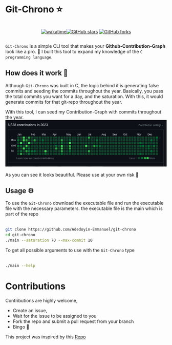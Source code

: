 # Git-Chrono ⭐

<div style="display: flex; justify-content: center;">

[![wakatime](https://wakatime.com/badge/user/1cf7c976-595a-4fc7-a7c4-324b43a74aca/project/e5bbf196-a4af-4eed-a5fe-83b6e3eae539.svg)](https://wakatime.com/badge/user/1cf7c976-595a-4fc7-a7c4-324b43a74aca/project/e5bbf196-a4af-4eed-a5fe-83b6e3eae539)

  <a href="https://github.com/adedoyin-emmanuel/git-chrono/stargazers"><img alt="GitHub stars" src="https://img.shields.io/github/stars/adedoyin-emmanuel/git-chrono.svg?style=social"></a>
  <a href="https://github.com/adedoyin-emmanuel/git-chrono/network/members"><img alt="GitHub forks" src="https://img.shields.io/github/forks/adedoyin-emmanuel/git-chrono.svg?style=social"></a>

</div>

`Git-Chrono` is a simple CLI tool that makes your **Github-Contribution-Graph** look like a pro. 🚀
I built this tool to expand my knowledge of the `C programming language`.

## How does it work 🤔

Although `Git-Chrono` was built in C, the logic behind it is generating false commits and seeding the commits throughout the year. Basically, you pass the total commits you want for a day, and the saturation. With this, it would generate commits for that git-repo throughout the year.

With this tool, I can seed my Contribution-Graph with commits throughout the year.
![Screenshot](/assets/img-1.png)

As you can see it looks beautiful. Please use at your own risk 🫵

## Usage ⚙️

To use the `Git-Chrono` download the executable file and run the executable file with the necessary parameters.
the executable file is the main which is part of the repo

```bash

git clone https://github.com/Adedoyin-Emmanuel/git-chrono
cd git-chrono
./main --saturation 70 --max-commit 10

```

To get all possible arguments to use with the `Git-Chrono` type

```bash

./main --help

```

# Contributions

Contributions are highly welcome,

- Create an issue,
- Wait for the issue to be assigned to you
- Fork the repo and submit a pull request from your branch
- Bingo 🚀

This project was inspired by this [Repo](https://github.com/umayr/badass/tree/develop)
